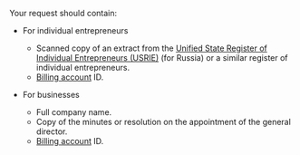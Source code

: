 Your request should contain:

* For individual entrepreneurs
  * Scanned copy of an extract from the [Unified State Register of Individual Entrepreneurs (USRIE)](https://egrul.nalog.ru/index.html) (for Russia) or a similar register of individual entrepreneurs.
  * [Billing account](../../billing/concepts/billing-account.md) ID.

* For businesses
  * Full company name.
  * Copy of the minutes or resolution on the appointment of the general director.
  * [Billing account](../../billing/concepts/billing-account.md) ID.